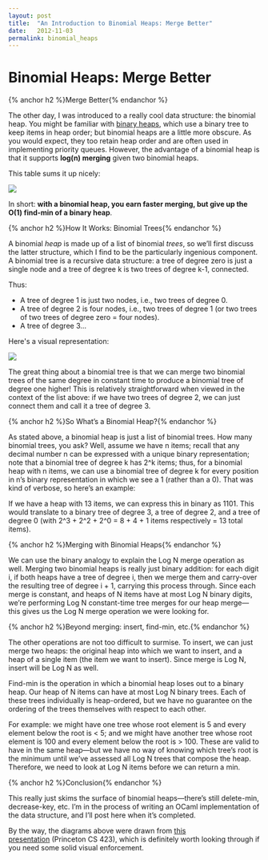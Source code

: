 ```yaml
---
layout: post
title:  "An Introduction to Binomial Heaps: Merge Better"
date:   2012-11-03
permalink: binomial_heaps
---
```


# Binomial Heaps: Merge Better

{% anchor h2 %}Merge Better{% endanchor %}

The other day, I was introduced to a really cool data structure: the binomial heap. You might be familiar with [binary heaps](http://en.wikipedia.org/wiki/Binary_heap), which use a binary tree to keep items in heap order; but binomial heaps are a little more obscure. As you would expect, they too retain heap order and are often used in implementing priority queues. However, the advantage of a binomial heap is that it supports **log(n) merging** given two binomial heaps.

This table sums it up nicely:

<img class="center" src="http://media.tumblr.com/tumblr_mcxor7lB9f1rzq63x.png">

In short: **with a binomial heap, you earn faster merging, but give up the O(1) find-min of a binary heap**.

{% anchor h2 %}How It Works: Binomial Trees{% endanchor %}

A binomial _heap_ is made up of a list of binomial _trees_, so we’ll first discuss the latter structure, which I find to be the particularly ingenious component. A binomial tree is a recursive data structure: a tree of degree zero is just a single node and a tree of degree k is two trees of degree k-1, connected.

Thus:

*   <span>A tree of degree 1 is just two nodes, i.e., two trees of degree 0.</span>
*   <span>A tree of degree 2 is four nodes, i.e., two trees of degree 1 (or two trees of two trees of degree zero = four nodes).</span>
*   <span>A tree of degree 3…</span>

Here's a visual representation:

<img class="center" src="http://media.tumblr.com/tumblr_mcxot8jU371rzq63x.png">

The great thing about a binomial tree is that we can merge two binomial trees of the same degree in constant time to produce a binomial tree of degree one higher! This is relatively straightforward when viewed in the context of the list above: if we have two trees of degree 2, we can just connect them and call it a tree of degree 3.

{% anchor h2 %}So What’s a Binomial Heap?{% endanchor %}

As stated above, a binomial heap is just a list of binomial trees. How many binomial trees, you ask? Well, assume we have n items; recall that any decimal number n can be expressed with a unique binary representation; note that a binomial tree of degree k has 2^k items; thus, for a binomial heap with n items, we can use a binomial tree of degree k for every position in n’s binary representation in which we see a 1 (rather than a 0). That was kind of verbose, so here’s an example:

If we have a heap with 13 items, we can express this in binary as 1101. This would translate to a binary tree of degree 3, a tree of degree 2, and a tree of degree 0 (with 2^3 + 2^2 + 2^0 = 8 + 4 + 1 items respectively = 13 total items).

{% anchor h2 %}Merging with Binomial Heaps{% endanchor %}

We can use the binary analogy to explain the Log N merge operation as well. Merging two binomial heaps is really just binary addition: for each digit i, if both heaps have a tree of degree i, then we merge them and carry-over the resulting tree of degree i + 1, carrying this process through. Since each merge is constant, and heaps of N items have at most Log N binary digits, we’re performing Log N constant-time tree merges for our heap merge—this gives us the Log N merge operation we were looking for.

{% anchor h2 %}Beyond merging: insert, find-min, etc.{% endanchor %}

The other operations are not too difficult to surmise. To insert, we can just merge two heaps: the original heap into which we want to insert, and a heap of a single item (the item we want to insert). Since merge is Log N, insert will be Log N as well.

Find-min is the operation in which a binomial heap loses out to a binary heap. Our heap of N items can have at most Log N binary trees. Each of these trees individually is heap-ordered, but we have no guarantee on the ordering of the trees themselves with respect to each other.

For example: we might have one tree whose root element is 5 and every element below the root is < 5; and we might have another tree whose root element is 100 and every element below the root is > 100. These are valid to have in the same heap—but we have no way of knowing which tree’s root is the minimum until we’ve assessed all Log N trees that compose the heap. Therefore, we need to look at Log N items before we can return a min.

{% anchor h2 %}Conclusion{% endanchor %}

This really just skims the surface of binomial heaps—there’s still delete-min, decrease-key, etc. I’m in the process of writing an OCaml implementation of the data structure, and I’ll post here when it’s completed.

By the way, the diagrams above were drawn from [this presentation](http://www.cs.princeton.edu/~wayne/cs423/lectures/heaps-4up.pdf "Binomial Heaps") (Princeton CS 423), which is definitely worth looking through if you need some solid visual enforcement.
